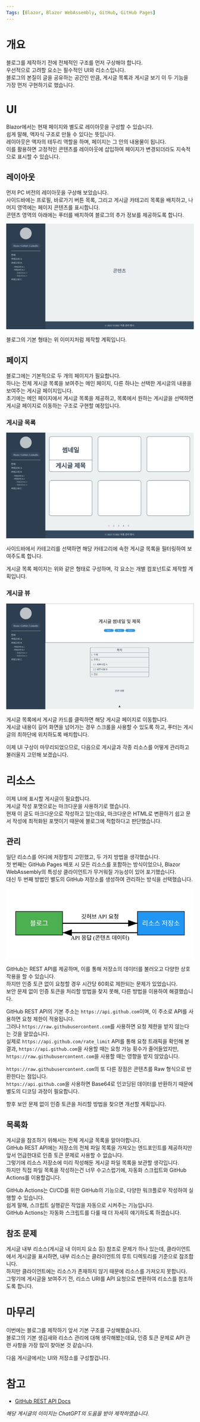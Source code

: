```yaml
---
Tags: [Blazor, Blazor WebAssembly, GitHub, GitHub Pages]
---
```


# 개요

블로그를 제작하기 전에 전체적인 구조를 먼저 구상해야 합니다.\
우선적으로 고려할 요소는 필수적인 UI와 리소스입니다.\
블로그의 본질이 글을 공유하는 공간인 만큼, 게시글 목록과 게시글 보기 이 두 기능을 가장 먼저 구현하기로 했습니다.

# UI

Blazor에서는 현재 페이지와 별도로 레이아웃을 구성할 수 있습니다.\
쉽게 말해, 액자식 구조로 만들 수 있다는 뜻입니다.\
레이아웃은 액자의 테두리 역할을 하며, 페이지는 그 안의 내용물이 됩니다.\
이를 활용하면 고정적인 콘텐츠를 레이아웃에 삽입하여 페이지가 변경되더라도 지속적으로 표시할 수 있습니다.

## 레이아웃

먼저 PC 버전의 레이아웃을 구상해 보았습니다.\
사이드바에는 프로필, 바로가기 버튼 목록, 그리고 게시글 카테고리 목록을 배치하고, 나머지 영역에는 페이지 콘텐츠를 표시합니다.\
콘텐츠 영역의 아래에는 푸터를 배치하여 블로그의 추가 정보를 제공하도록 합니다.

![레이아웃 구상 이미지](</Images/개발/블로그 제작/블로그 구조 구상하기/레이아웃 구상.svg>)

블로그의 기본 형태는 위 이미지처럼 제작할 계획입니다.

## 페이지

블로그에는 기본적으로 두 개의 페이지가 필요합니다.\
하나는 전체 게시글 목록을 보여주는 메인 페이지, 다른 하나는 선택한 게시글의 내용을 보여주는 게시글 페이지입니다.\
초기에는 메인 페이지에서 게시글 목록을 제공하고, 목록에서 원하는 게시글을 선택하면 게시글 페이지로 이동하는 구조로 구현할 예정입니다.

###  게시글 목록

![게시글 목록 구상 이미지](</Images/개발/블로그 제작/블로그 구조 구상하기/게시글 목록 구상.svg>)

사이드바에서 카테고리를 선택하면 해당 카테고리에 속한 게시글 목록을 필터링하여 보여주도록 합니다.

게시글 목록 페이지는 위와 같은 형태로 구성하며, 각 요소는 개별 컴포넌트로 제작할 계획입니다.

### 게시글 뷰

![게시글 뷰 구상 이미지](</Images/개발/블로그 제작/블로그 구조 구상하기/게시글 뷰 구상.svg>)

게시글 목록에서 게시글 카드를 클릭하면 해당 게시글 페이지로 이동합니다.\
게시글 내용이 길어 화면을 넘어가는 경우 스크롤을 사용할 수 있도록 하고, 푸터는 게시글의 최하단에 위치하도록 배치합니다.

이제 UI 구상이 마무리되었으므로, 다음으로 게시글과 각종 리소스를 어떻게 관리하고 불러올지 고민해 보겠습니다.

# 리소스

이제 UI에 표시할 게시글이 필요합니다.\
게시글 작성 포맷으로는 마크다운을 사용하기로 했습니다.\
현재 이 글도 마크다운으로 작성하고 있는데요, 마크다운은 HTML로 변환하기 쉽고 문서 작성에 최적화된 포맷이기 때문에 블로그에 적합하다고 판단했습니다.

## 관리

일단 리소스를 어디에 저장할지 고민했고, 두 가지 방법을 생각했습니다.\
첫 번째는 GitHub Pages 배포 시 모든 리소스를 포함하는 방식이었으나, Blazor WebAssembly의 특성상 클라이언트가 무거워질 가능성이 있어 포기했습니다.\
대신 두 번째 방법인 별도의 GitHub 저장소를 생성하여 관리하는 방식을 선택했습니다.

![리소스 관리 구상 이미지](</Images/개발/블로그 제작/블로그 구조 구상하기/리소스 관리 구상.svg>)

GitHub는 REST API를 제공하며, 이를 통해 저장소의 데이터를 불러오고 다양한 상호작용을 할 수 있습니다.\
하지만 인증 토큰 없이 요청할 경우 시간당 60회로 제한되는 문제가 있었습니다.\
보안 문제 없이 인증 토큰을 처리할 방법을 찾지 못해, 다른 방법을 이용하여 해결했습니다.

GitHub REST API의 기본 주소는 `https://api.github.com`이며, 이 주소로 API를 사용하면 요청 제한이 적용됩니다.\
그러나 `https://raw.githubusercontent.com`를 사용하면 요청 제한을 받지 않는다는 것을 알았습니다.\
실제로 `https://api.github.com/rate_limit` API를 통해 요청 트래픽을 확인해 본 결과, `https://api.github.com`을 사용할 때는 요청 가능 횟수가 줄어들었지만, `https://raw.githubusercontent.com`을 사용할 때는 영향을 받지 않았습니다.

`https://raw.githubusercontent.com`의 또 다른 장점은 콘텐츠를 Raw 형식으로 반환한다는 점입니다.\
`https://api.github.com`을 사용하면 Base64로 인코딩된 데이터를 반환하기 때문에 별도의 디코딩 과정이 필요합니다.

향후 보안 문제 없이 인증 토큰을 처리할 방법을 찾으면 개선할 계획입니다.

## 목록화

게시글을 참조하기 위해서는 전체 게시글 목록을 알아야합니다.\
GitHub REST API에는 저장소의 전체 파일 목록을 가져오는 엔드포인트를 제공하지만 앞서 언급한대로 인증 토큰 문제로 사용할 수 없습니다.\
그렇기에 리소스 저장소에 미리 작성해둔 게시글 파일 목록을 보관할 생각입니다.\
하지만 직접 파일 목록을 작성하는건 너무 수고스럽기에, 자동화 스크립트와 GitHub Actions를 이용할겁니다.

GitHub Actions는 CI/CD를 위한 GitHub의 기능으로, 다양한 워크플로우 작성하여 실행할 수 있습니다.\
쉽게 말해, 스크립트 실행같은 작업을 자동으로 시켜주는 기능입니다.\
GitHub Actions는 자동화 스크립트를 다룰 때 더 자세히 얘기하도록 하겠습니다.

## 참조 문제

게시글 내부 리소스(게시글 내 이미지 요소 등) 참조로 문제가 하나 있는데, 클라이언트에서 게시글을 표시하면, 내부 리소스는 클라이언트의 루트 디렉토리를 기준으로 참조합니다.\
하지만 클라이언트에는 리소스가 존재하지 않기 때문에 리소스를 가져오지 못합니다.\
그렇기에 게시글을 보여주기 전, 리소스 URI를 API 요청으로 변환하여 리소스를 참조하도록 합니다.

# 마무리

이번에는 블로그를 제작하기 앞서 기본 구조를 구상해봤습니다.\
블로그의 기본 생김새와 리소스 관리에 대해 생각해봤는데요, 인증 토큰 문제로 API 관련 사항을 가장 많이 찾아본 것 같습니다.

다음 게시글에서는 UI와 저장소를 구성할겁니다.

# 참고

-   [GitHub REST API Docs](https://docs.github.com/ko/rest)

_해당 게시글의 이미지는 ChatGPT의 도움을 받아 제작하였습니다._
